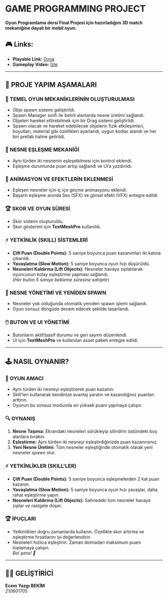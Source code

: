 # GAME PROGRAMMING PROJECT
**Oyun Programlama dersi Final Projesi için hazırladığım 3D match mekaniğine dayalı bir mobil oyun.**

## 🎮 Links:
- **Playable Link:** [Oyna](https://redback06.itch.io/final-project)  
- **Gameplay Video:** [İzle](https://youtube.com/shorts/p3M9KnK6rSM)  

---

## 🚀 PROJE YAPIM AŞAMALARI

### 🔧 TEMEL OYUN MEKANİKLERİNİN OLUŞTURULMASI
- Obje spawn sistemi geliştirildi.  
- Spawn Manager sınıfı ile belirli alanlarda nesne üretimi sağlandı.  
- Objeleri hareket ettirebilmek için bir Drag sistemi geliştirildi.  
- Spawn olacak ve hareket edebilecek objelerin fizik etkileşimleri, boyutları, material gibi özellikleri ayarlandı, uygun kodlar atandı ve her biri prefab haline getirildi.  

### 🔄 NESNE EŞLEŞME MEKANİĞİ
- Aynı türden iki nesnenin eşleşebilmesi için kontrol eklendi.  
- Eşleşme durumunda puan artışı sağlandı ve UI’a yazdırıldı.  

### 🎨 ANİMASYON VE EFEKTLERİN EKLENMESİ
- Eşleşen nesneler için iç içe geçme animasyonu eklendi.  
- Başarılı eşleşme anında Ses (SFX) ve görsel efekt (VFX) entegre edildi.  

### 🏆 SKOR VE OYUN SÜRESİ
- Skor sistemi oluşturuldu.  
- Skor gösterimi için **TextMeshPro** kullanıldı.  

### ⚡ YETKİNLİK (SKILL) SİSTEMLERİ
- **Çift Puan (Double Points):** 5 saniye boyunca puan kazanımları iki katına çıkarıldı.  
- **Yavaşlatma (Slow Motion):** 5 saniye boyunca oyun hızı düşürüldü.  
- **Nesneleri Kaldırma (Lift Objects):** Nesneler havaya zıplatılarak oyuncunun kolay eşleştirme yapması sağlandı.  
  (_Her buton 5 saniye bekleme süresine sahiptir_)  

### 🔄 NESNE YÖNETİMİ VE YENİDEN SPAWN
- Nesneler yok olduğunda otomatik yeniden spawn işlemi sağlandı.  
- Oyun sonsuz döngüde devam edecek şekilde tasarlandı.  

### 🖱️ BUTON VE UI YÖNETİMİ
- Butonların aktif/pasif durumu ve geri sayımı düzenlendi.  
- UI için **TextMeshPro** ve kullanılan asset paketi entegre edildi.  

---

## 🕹️ NASIL OYNANIR?

### 🎯 OYUN AMACI
- Aynı türden iki nesneyi eşleştirerek puan kazanın.  
- Skill’leri kullanarak kendinize avantaj yaratın ve kazandığınız puanları arttırın.  
- Oyunun bu sonsuz modunda en yüksek puanı yapmaya çalışın.  

### 🔍 OYNANIŞ
1. **Nesne Taşıma:** Ekrandaki nesneleri sürükleyip silindirin üstündeki boş alanlara bırakın.  
2. **Eşleştirme:** Aynı türden iki nesneyi eşleştirdiğinizde puan kazanırsınız.  
3. **Yeni Nesne Üretimi:** Tüm nesneler eşleştiğinde otomatik olarak yeni nesneler spawn olur.  

### ⚡ YETKİNLİKLER (SKILL'LER)
- **Çift Puan (Double Points):** 5 saniye boyunca eşleşmelerden 2 kat puan kazanın.  
- **Yavaşlatma (Slow Motion):** 5 saniye boyunca oyun hızı yavaşlar, daha rahat eşleştirme yapın.  
- **Nesneleri Kaldırma (Lift Objects):** Sahnedeki tüm nesneler havaya zıplar ve rastgele düşer.  

### 🏆 İPUÇLARI
- Yetkinlikleri doğru zamanlarda kullanın. Özellikle skor artırma ve eşleştirme fırsatlarını iyi değerlendirin.  
- Nesneleri hızlıca eşleştirin. Zaman dolmadan maksimum puanı toplamaya çalışın.  
_Bol şans! 🎯_
---

## 👩‍💻 GELİŞTİRİCİ
**Ecem Yazgı BEKİM**  
_210601705_  
